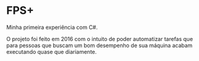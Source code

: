 # FPS+

Minha primeira experiência com C#.

O projeto foi feito em 2016 com o intuito de poder automatizar tarefas que para pessoas que buscam um bom desempenho de sua máquina acabam executando quase que diariamente.
